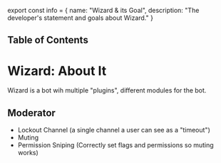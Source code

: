 export const info = {
    name: "Wizard & its Goal",
    description: "The developer's statement and goals about Wizard."
}

<PageToolBar title="Wizard's Goal" />

## Table of Contents

# Wizard: About It
Wizard is a bot wih multiple "plugins", different modules for the bot.

## Moderator
- Lockout Channel (a single channel a user can see as a "timeout")
- Muting 
- Permission Sniping (Correctly set flags and permissions so muting works)

